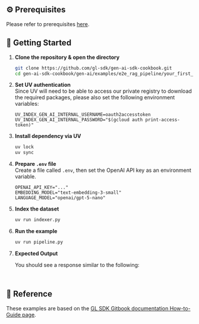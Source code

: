 ## ⚙️ Prerequisites

Please refer to prerequisites [here](../../../README.md).

## 🚀 Getting Started

1. **Clone the repository & open the directory**

   ```bash
   git clone https://github.com/gl-sdk/gen-ai-sdk-cookbook.git
   cd gen-ai-sdk-cookbook/gen-ai/examples/e2e_rag_pipeline/your_first_rag_pipeline
   ```

2. **Set UV authentication**  
   Since UV will need to be able to access our private registry to download the required packages, please also set the following environment variables:
    ```env
    UV_INDEX_GEN_AI_INTERNAL_USERNAME=oauth2accesstoken
    UV_INDEX_GEN_AI_INTERNAL_PASSWORD="$(gcloud auth print-access-token)"
    ```

3. **Install dependency via UV**
    ```bash
    uv lock
    uv sync
    ```

4. **Prepare `.env` file**  
    Create a file called `.env`, then set the OpenAI API key as an environment variable.
    ```env
    OPENAI_API_KEY="..."
    EMBEDDING_MODEL="text-embedding-3-small"
    LANGUAGE_MODEL="openai/gpt-5-nano"
    ```

5. **Index the dataset**

   ```bash
   uv run indexer.py
   ```

5. **Run the example**

   ```bash
   uv run pipeline.py
   ```

6. **Expected Output**

   You should see a response similar to the following:

   ```log
   
   
   ```

## 🚀 Reference
These examples are based on the [GL SDK Gitbook documentation How-to-Guide page](https://gdplabs.gitbook.io/sdk/how-to-guides/build-end-to-end-rag-pipeline/simple-guardrail).
